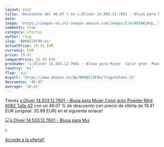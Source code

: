```yaml
---
layout: post
title: 'Descuento del 46.07 % en s.Oliver 14.503.12.7601 - Blusa para Muj'
date: 
image: 'https://images-eu.ssl-images-amazon.com/images/I/41A9INAj0qL._SL200_.jpg'
comments: true
category: ofertas
author: ring
slug: 'B00QIJ3F9U-es'
actualPrice: 19.41 EUR
currency: EUR
price: 19.41
comparePrice: 35.99 EUR
prodname: 's.Oliver 14.503.12.7601 - Blusa para Mujer  Color grün  Powder Mint 6082   Talla 42'
country: 'es'
flag: '🇪🇸'
buyurl: 'https://www.amazon.es/dp/B00QIJ3F9U/?tag=tolees-21'
descuento: '46.07'
average: '19.41'
---
```


Tienes [s.Oliver 14.503.12.7601 - Blusa para Mujer  Color grün  Powder Mint 6082   Talla 42](https://www.amazon.es/dp/B00QIJ3F9U/?tag=tolees-21) con un 46.07 % de descuento con precio de oferta de 19.41 EUR (original: 35.99 EUR) en el siguiente enlace!

[![s.Oliver 14.503.12.7601 - Blusa para Muj](https://images-eu.ssl-images-amazon.com/images/I/41A9INAj0qL._SL200_.jpg)](https://www.amazon.es/dp/B00QIJ3F9U/?tag=tolees-21)

ℹ️:


[Accede a la oferta!!](https://www.amazon.es/dp/B00QIJ3F9U/?tag=tolees-21)
